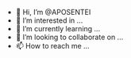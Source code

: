 - 👋 Hi, I’m @APOSENTEI
- 👀 I’m interested in ...
- 🌱 I’m currently learning ...
- 💞️ I’m looking to collaborate on ...
- 📫 How to reach me ...

<!---
APOSENTEI/APOSENTEI is a ✨ special ✨ repository because its `README.md` (this file) appears on your GitHub profile.
You can click the Preview link to take a look at your changes.
--->
